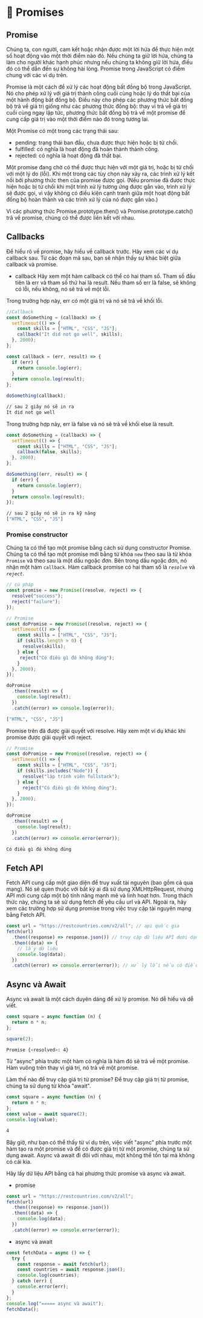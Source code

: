 # 🫵 Promises

## Promise

Chúng ta, con người, cam kết hoặc nhận được một lời hứa để thực hiện một số hoạt động vào một thời điểm nào đó. Nếu chúng ta giữ lời hứa, chúng ta làm cho người khác hạnh phúc nhưng nếu chúng ta không giữ lời hứa, điều đó có thể dẫn đến sự không hài lòng. Promise trong JavaScript có điểm chung với các ví dụ trên.

Promise là một cách để xử lý các hoạt động bất đồng bộ trong JavaScript. Nó cho phép xử lý với giá trị thành công cuối cùng hoặc lý do thất bại của một hành động bất đồng bộ. Điều này cho phép các phương thức bất đồng bộ trả về giá trị giống như các phương thức đồng bộ: thay vì trả về giá trị cuối cùng ngay lập tức, phương thức bất đồng bộ trả về một promise để cung cấp giá trị vào một thời điểm nào đó trong tương lai.

Một Promise có một trong các trạng thái sau:

- pending: trạng thái ban đầu, chưa được thực hiện hoặc bị từ chối.
- fulfilled: có nghĩa là hoạt động đã hoàn thành thành công.
- rejected: có nghĩa là hoạt động đã thất bại.

Một promise đang chờ có thể được thực hiện với một giá trị, hoặc bị từ chối với một lý do (lỗi). Khi một trong các tùy chọn này xảy ra, các trình xử lý kết nối bởi phương thức then của promise được gọi. (Nếu promise đã được thực hiện hoặc bị từ chối khi một trình xử lý tương ứng được gắn vào, trình xử lý sẽ được gọi, vì vậy không có điều kiện cạnh tranh giữa một hoạt động bất đồng bộ hoàn thành và các trình xử lý của nó được gắn vào.)

Vì các phương thức Promise.prototype.then() và Promise.prototype.catch() trả về promise, chúng có thể được liên kết với nhau.

## Callbacks

Để hiểu rõ về promise, hãy hiểu về callback trước. Hãy xem các ví dụ callback sau. Từ các đoạn mã sau, bạn sẽ nhận thấy sự khác biệt giữa callback và promise.

- callback
  Hãy xem một hàm callback có thể có hai tham số. Tham số đầu tiên là err và tham số thứ hai là result. Nếu tham số err là false, sẽ không có lỗi, nếu không, nó sẽ trả về một lỗi.

Trong trường hợp này, err có một giá trị và nó sẽ trả về khối lỗi.

```js
//Callback
const doSomething = (callback) => {
  setTimeout(() => {
    const skills = ["HTML", "CSS", "JS"];
    callback("It did not go well", skills);
  }, 2000);
};

const callback = (err, result) => {
  if (err) {
    return console.log(err);
  }
  return console.log(result);
};

doSomething(callback);
```

```sh
// sau 2 giây nó sẽ in ra
It did not go well
```

Trong trường hợp này, err là false và nó sẽ trả về khối else là result.

```js
const doSomething = (callback) => {
  setTimeout(() => {
    const skills = ["HTML", "CSS", "JS"];
    callback(false, skills);
  }, 2000);
};

doSomething((err, result) => {
  if (err) {
    return console.log(err);
  }
  return console.log(result);
});
```

```sh
// sau 2 giây nó sẽ in ra kỹ năng
["HTML", "CSS", "JS"]
```

### Promise constructor

Chúng ta có thể tạo một promise bằng cách sử dụng constructor Promise. Chúng ta có thể tạo một promise mới bằng từ khóa `new` theo sau là từ khóa `Promise` và theo sau là một dấu ngoặc đơn. Bên trong dấu ngoặc đơn, nó nhận một hàm `callback`. Hàm callback promise có hai tham số là _`resolve`_ và _`reject`_.

```js
// cú pháp
const promise = new Promise((resolve, reject) => {
  resolve("success");
  reject("failure");
});
```

```js
// Promise
const doPromise = new Promise((resolve, reject) => {
  setTimeout(() => {
    const skills = ["HTML", "CSS", "JS"];
    if (skills.length > 0) {
      resolve(skills);
    } else {
     reject("Có điều gì đó không đúng");
    }
  }, 2000);
});

doPromise
  .then((result) => {
    console.log(result);
  })
  .catch((error) => console.log(error));
```

```sh
["HTML", "CSS", "JS"]
```

Promise trên đã được giải quyết với resolve. Hãy xem một ví dụ khác khi promise được giải quyết với reject.

```js
// Promise
const doPromise = new Promise((resolve, reject) => {
  setTimeout(() => {
    const skills = ["HTML", "CSS", "JS"];
    if (skills.includes("Node")) {
      resolve("lập trình viên fullstack");
    } else {
      reject("Có điều gì đó không đúng");
    }
  }, 2000);
});

doPromise
  .then((result) => {
    console.log(result);
  })
  .catch((error) => console.error(error));
```

```sh
Có điều gì đó không đúng
```

## Fetch API

Fetch API cung cấp một giao diện để truy xuất tài nguyên (bao gồm cả qua mạng). Nó sẽ quen thuộc với bất kỳ ai đã sử dụng XMLHttpRequest, nhưng API mới cung cấp một bộ tính năng mạnh mẽ và linh hoạt hơn. Trong thách thức này, chúng ta sẽ sử dụng fetch để yêu cầu url và API. Ngoài ra, hãy xem các trường hợp sử dụng promise trong việc truy cập tài nguyên mạng bằng Fetch API.

```js
const url = "https://restcountries.com/v2/all"; // api quốc gia
fetch(url)
  .then((response) => response.json()) // truy cập dữ liệu API dưới dạng JSON
  .then((data) => {
    // lấy dữ liệu
    console.log(data);
  })
  .catch((error) => console.error(error)); // xử lý lỗi nếu có điều gì đó sai
```

## Async và Await

Async và await là một cách duyên dáng để xử lý promise. Nó dễ hiểu và dễ viết.

```js
const square = async function (n) {
  return n * n;
};

square(2);
```

```sh
Promise {<resolved>: 4}
```

Từ "async" phía trước một hàm có nghĩa là hàm đó sẽ trả về một promise. Hàm vuông trên thay vì giá trị, nó trả về một promise.

Làm thế nào để truy cập giá trị từ promise? Để truy cập giá trị từ promise, chúng ta sử dụng từ khóa "await".

```js
const square = async function (n) {
  return n * n;
};
const value = await square(2);
console.log(value);
```

```sh
4
```

Bây giờ, như bạn có thể thấy từ ví dụ trên, việc viết "async" phía trước một hàm tạo ra một promise và để có được giá trị từ một promise, chúng ta sử dụng await. Async và await đi đôi với nhau, một không thể tồn tại mà không có cái kia.

Hãy lấy dữ liệu API bằng cả hai phương thức promise và async và await.

- promise

```js
const url = "https://restcountries.com/v2/all";
fetch(url)
  .then((response) => response.json())
  .then((data) => {
    console.log(data);
  })
  .catch((error) => console.error(error));
```

- async và await

```js
const fetchData = async () => {
  try {
    const response = await fetch(url);
    const countries = await response.json();
    console.log(countries);
  } catch (err) {
    console.error(err);
  }
};
console.log("===== async và await");
fetchData();
```


